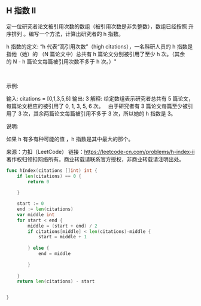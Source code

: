 ## H 指数 II

定一位研究者论文被引用次数的数组（被引用次数是非负整数），数组已经按照 升序排列 。编写一个方法，计算出研究者的 h 指数。

h 指数的定义: “h 代表“高引用次数”（high citations），一名科研人员的 h 指数是指他（她）的 （N 篇论文中）总共有 h 篇论文分别被引用了至少 h 次。（其余的 N - h 篇论文每篇被引用次数不多于 h 次。）"

 

示例:

输入: citations = [0,1,3,5,6]
输出: 3 
解释: 给定数组表示研究者总共有 5 篇论文，每篇论文相应的被引用了 0, 1, 3, 5, 6 次。
     由于研究者有 3 篇论文每篇至少被引用了 3 次，其余两篇论文每篇被引用不多于 3 次，所以她的 h 指数是 3。
 

说明:

如果 h 有多有种可能的值 ，h 指数是其中最大的那个。



来源：力扣（LeetCode）
链接：https://leetcode-cn.com/problems/h-index-ii
著作权归领扣网络所有。商业转载请联系官方授权，非商业转载请注明出处。

```go
func hIndex(citations []int) int {
	if len(citations) == 0 {
        return 0
    
	}

    start := 0
    end := len(citations)
    var middle int
    for start < end {
        middle = (start + end) / 2
		if citations[middle] < len(citations)-middle {
            start = middle + 1
        
		} else {
            end = middle
        
		}
    
    }
    return len(citations) - start


}

```
